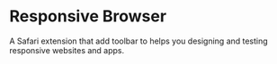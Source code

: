 # Responsive Browser
A Safari extension that add toolbar to helps you designing and testing responsive websites and apps.
